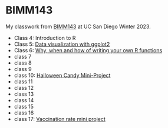 # BIMM143

My classwork from [BIMM143]() at UC San Diego Winter 2023.

- Class 4: Introduction to R 
- Class 5: [Data visualization with ggplot2](https://github.com/chmac852/bimm143_github/blob/main/class05/class05.md)
- Class 6: [Why, when and how of writing your own R functions](https://github.com/chmac852/bimm143_github/blob/main/class06/class06.md)
- class 7
- class 8
- class 9
- class 10: [Halloween Candy Mini-Project](https://github.com/chmac852/bimm143_github/blob/main/class10/class10.qmd)
- class 11
- class 12
- class 13
- class 14
- class 15
- class 16
- class 17: [Vaccination rate mini project](https://github.com/chmac852/bimm143_github/blob/main/class17/class17.md)
